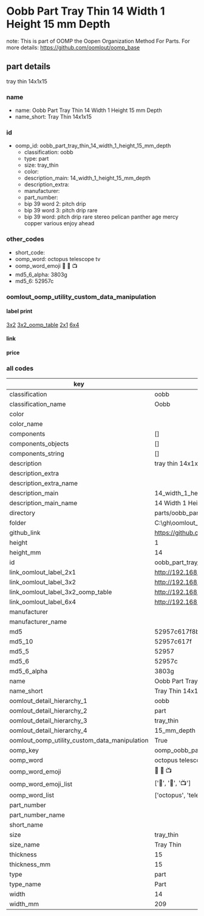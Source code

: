 # Oobb Part Tray Thin 14 Width 1 Height 15 mm Depth  

note: This is part of OOMP the Oopen Organization Method For Parts. For more details: https://github.com/oomlout/oomp_base

##  part details
  



tray thin 14x1x15



### name
* name: Oobb Part Tray Thin 14 Width 1 Height 15 mm Depth
* name_short: Tray Thin 14x1x15 
### id
* oomp_id: oobb_part_tray_thin_14_width_1_height_15_mm_depth
  * classification: oobb
  * type: part
  * size: tray_thin
  * color: 
  * description_main: 14_width_1_height_15_mm_depth
  * description_extra: 
  * manufacturer: 
  * part_number: 
  * bip 39 word 2: pitch drip
  * bip 39 word 3: pitch drip rare
  * bip 39 word: pitch drip rare stereo pelican panther age mercy copper various enjoy ahead

### other_codes
* short_code: 
* oomp_word: octopus telescope tv
* oomp_word_emoji :octopus: :telescope: :tv:
* md5_6_alpha: 3803g
* md5_6: 52957c






### oomlout_oomp_utility_custom_data_manipulation
#### label print
[3x2](http://192.168.1.245:1112/?label=oomp%203803g)
[3x2_oomp_table](http://192.168.1.108:1112/?label=oomp%203803g)
[2x1](http://192.168.1.242:1112/?label=oomp%203803g)
[6x4](http://192.168.1.55:1112/?label=oomp%203803g)    

#### link

                              

#### price







### all codes 
| key | value |  
| --- | --- |  
| classification | oobb |  
| classification_name | Oobb |  
| color |  |  
| color_name |  |  
| components | [] |  
| components_objects | [] |  
| components_string | [] |  
| description | tray thin 14x1x15 |  
| description_extra |  |  
| description_extra_name |  |  
| description_main | 14_width_1_height_15_mm_depth |  
| description_main_name | 14 Width 1 Height 15 mm Depth |  
| directory | parts/oobb_part_tray_thin_14_width_1_height_15_mm_depth |  
| folder | C:\gh\oomlout_oobb_version_4_generated_parts\things\oobb_part_tray_thin_14_width_1_height_15_mm_depth |  
| github_link | https://github.com/oomlout/oomlout_oomp_part_src/tree/main/parts/oobb_part_tray_thin_14_width_1_height_15_mm_depth |  
| height | 1 |  
| height_mm | 14 |  
| id | oobb_part_tray_thin_14_width_1_height_15_mm_depth |  
| link_oomlout_label_2x1 | http://192.168.1.242:1112/?label=oomp%203803g |  
| link_oomlout_label_3x2 | http://192.168.1.245:1112/?label=oomp%203803g |  
| link_oomlout_label_3x2_oomp_table | http://192.168.1.108:1112/?label=oomp%203803g |  
| link_oomlout_label_6x4 | http://192.168.1.55:1112/?label=oomp%203803g |  
| manufacturer |  |  
| manufacturer_name |  |  
| md5 | 52957c617f8b409a7f512d596410cd2c |  
| md5_10 | 52957c617f |  
| md5_5 | 52957 |  
| md5_6 | 52957c |  
| md5_6_alpha | 3803g |  
| name | Oobb Part Tray Thin 14 Width 1 Height 15 mm Depth |  
| name_short | Tray Thin 14x1x15  |  
| oomlout_detail_hierarchy_1 | oobb |  
| oomlout_detail_hierarchy_2 | part |  
| oomlout_detail_hierarchy_3 | tray_thin |  
| oomlout_detail_hierarchy_4 | 15_mm_depth |  
| oomlout_oomp_utility_custom_data_manipulation | True |  
| oomp_key | oomp_oobb_part_tray_thin_14_width_1_height_15_mm_depth |  
| oomp_word | octopus telescope tv |  
| oomp_word_emoji | :octopus: :telescope: :tv: |  
| oomp_word_emoji_list | [':octopus:', ':telescope:', ':tv:'] |  
| oomp_word_list | ['octopus', 'telescope', 'tv'] |  
| part_number |  |  
| part_number_name |  |  
| short_name |  |  
| size | tray_thin |  
| size_name | Tray Thin |  
| thickness | 15 |  
| thickness_mm | 15 |  
| type | part |  
| type_name | Part |  
| width | 14 |  
| width_mm | 209 |  
